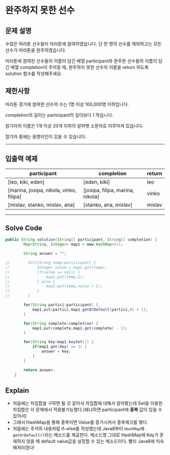 # 완주하지 못한 선수

## 문제 설명
수많은 마라톤 선수들이 마라톤에 참여하였습니다. 단 한 명의 선수를 제외하고는 모든 선수가 마라톤을 완주하였습니다.

마라톤에 참여한 선수들의 이름이 담긴 배열 participant와 완주한 
선수들의 이름이 담긴 배열 completion이 주어질 때, 완주하지 못한 
선수의 이름을 return 하도록 solution 함수를 작성해주세요.

## 제한사항
마라톤 경기에 참여한 선수의 수는 1명 이상 100,000명 이하입니다.

completion의 길이는 participant의 길이보다 1 작습니다.

참가자의 이름은 1개 이상 20개 이하의 알파벳 소문자로 이루어져 있습니다.

참가자 중에는 동명이인이 있을 수 있습니다.

---
## 입출력 예제
participant|completion|return
-|-|-
[leo, kiki, eden]|[eden, kiki]|leo
[marina, josipa, nikola, vinko, filipa]|[josipa, filipa, marina, nikola]|vinko
[mislav, stanko, mislav, ana]|[stanko, ana, mislav]	|mislav

---
## Solve Code
```java
public String solution(String[] participant, String[] completion) {
        Map<String, Integer> map1 = new HashMap<>();

        String answer = "";

//        for(String temp:participant) {
//            Integer value = map1.get(temp);
//            if(value == null) {
//                map1.put(temp,1);
//            } else {
//                map1.put(temp,value + 1);
//            }
//        }

        for(String partici:participant) {
            map1.put(partici,map1.getOrDefault(partici,0) + 1);
        }

        for(String complete:completion) {
            map1.put(complete,map1.get(complete) - 1);
        }

        for(String key:map1.keySet()) {
            if(map1.get(key) == 1) {
                answer = key;
            }
        }

        return answer;
    }
```

## Explain
- 처음에는 차집합을 구하면 될 것 같아서 차집합에 대해서 알아봤는데 Set을 이용한 차집합은 이 문제에서 적용불가능했다.(왜냐하면 participant에 **중복** 값이 있을 수 있어서)
- 그래서 HashMap을 통해 중복이면 Value를 증가시켜서 중복체크를 했다.
- 처음에는 주석의 내용처럼 if~else를 작성했는데 Java8부터 ```HashMap```에 ```getOrDefault()```라는 메소드를 제공한다. 메소드명 그대로 HashMap에 Key가 존재하지 않을 때 default value값을 설정할 수 있는 메소드이다. 빨리 Java8에 익숙해져야겠다!